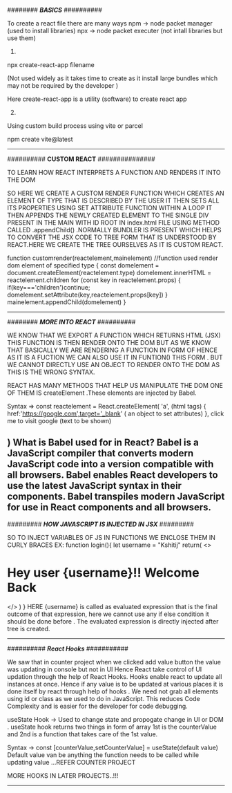 ########   ***BASICS***   ##########

To create a react file there are many ways
npm -> node packet manager (used to install libraries)
npx -> node packet executer  (not intall libraries but use them)

1)
npx create-react-app filename 

 (Not used widely as it takes time to create as it install large bundles which may not be required by the developer )

Here create-react-app is a utility (software) to create react app

2)
Using custom build process using vite or parcel

npm create vite@latest  


-------------------------------------------------------------------------------------------------------------------
##########  ****CUSTOM REACT****   ###############
 
 TO LEARN HOW REACT INTERPRETS A FUNCTION AND RENDERS IT INTO THE DOM

 SO HERE WE CREATE A CUSTOM RENDER FUNCTION WHICH CREATES AN ELEMENT OF TYPE THAT IS DESCRIBED BY THE USER
 IT THEN SETS ALL ITS PROPERTIES USING SET ATTRIBUTE FUNCTION WITHIN A LOOP 
 IT THEN APPENDS THE NEWLY CREATED ELEMENT TO THE SINGLE DIV PRESENT IN THE MAIN WITH ID ROOT  IN index.html FILE USING METHOD CALLED .appendChild() .NORMALLY BUNDLER IS PRESENT WHICH HELPS TO CONVERT THE JSX CODE TO TREE FORM THAT IS UNDERSTOOD BY REACT.HERE WE CREATE THE TREE OURSELVES AS IT IS CUSTOM REACT.

 function customrender(reactelement,mainelement)  //function used render dom element of specified type
{
    const domelement = document.createElement(reactelement.type)
    domelement.innerHTML = reactelement.children
    for (const key in reactelement.props) {
        if(key==='children')continue;
        domelement.setAttribute(key,reactelement.props[key])
        }
        mainelement.appendChild(domelement)
}
   
-------------------------------------------------------------------------------------------------------------------

########    ***MORE INTO REACT***    ##########

WE KNOW THAT WE EXPORT A FUNCTION WHICH RETURNS HTML (JSX) THIS FUNCTION IS THEN RENDER ONTO THE DOM <FUNCTION/> BUT AS WE 
KNOW THAT BASICALLY WE ARE RENDERING A FUNCTION IN FORM OF <FUNCTION/>
HENCE AS IT IS A  FUCTION WE CAN ALSO USE IT IN FUNTION() THIS FORM .
BUT WE CANNOT DIRECTLY USE AN OBJECT TO RENDER ONTO THE DOM AS THIS IS THE WRONG SYNTAX.

REACT HAS MANY METHODS THAT HELP US MANIPULATE THE DOM ONE OF THEM IS createElement .These elements are injected by Babel.

Syntax =>
const reactelement = React.createElement(
    'a', (html tags)
    {
         href:'https://google.com',target='_blank'              ( an object to set attributes)
    },
    click me to visit google                            (text to be shown)

)
What is Babel used for in React?
Babel is a JavaScript compiler that converts modern JavaScript code into a version compatible with all browsers. Babel enables React developers to use the latest JavaScript syntax in their components. Babel transpiles modern JavaScript for use in React components and all browsers.
-------------------------------------------------------------------------------------------------------------------

#########  ***HOW JAVASCRIPT IS INJECTED IN JSX***   #########

SO TO INJECT VARIABLES OF JS IN FUNCTIONS WE ENCLOSE THEM IN CURLY BRACES
EX:
function login(){
    let username = "Kshitij"
    return(
        <>
        <h1>Hey user {username}!! Welcome Back</h1>
        </>
    )
}
HERE {username} is called as evaluated expression that is the final outcome of that expression, here we cannot use any if else 
condition it should be done before . The evaluated expression is directly injected after tree is created.

-------------------------------------------------------------------------------------------------------------------
##########  ***React Hooks***   ###########

We saw that in counter project when we clicked add value button the value was updating in console but not in UI
Hence React take control of UI updation through the help of React Hooks.
Hooks enable react to update all instances at once.
Hence if any value is to be updated at various places it is done itself by react through help of hooks . We need not grab all elements using id or class as we used to do in JavaScript.
This reduces Code Complexity and is easier for the developer for code debugging.

useState Hook -> Used to change state and propogate change in UI or DOM .
useState hook returns two things in form of array 1st is the counterValue and 2nd is a function that takes care 
of the 1st value.

Syntax ->  const [counterValue,setCounterValue] = useState(default value) Default value van be anything
the function needs to be called while updating value ...REFER COUNTER PROJECT

MORE HOOKS IN LATER PROJECTS..!!!

-------------------------------------------------------------------------------------------------------------------

